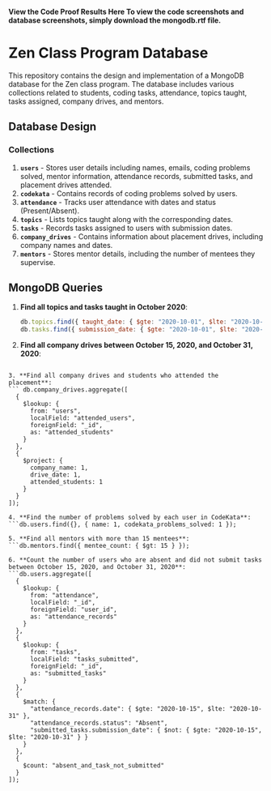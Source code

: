 **View the Code Proof Results Here To view the code screenshots and database screenshots, simply download the mongodb.rtf file.**


# Zen Class Program Database

This repository contains the design and implementation of a MongoDB database for the Zen class program. The database includes various collections related to students, coding tasks, attendance, topics taught, tasks assigned, company drives, and mentors.

## Database Design

### Collections

1. **`users`** - Stores user details including names, emails, coding problems solved, mentor information, attendance records, submitted tasks, and placement drives attended.
2. **`codekata`** - Contains records of coding problems solved by users.
3. **`attendance`** - Tracks user attendance with dates and status (Present/Absent).
4. **`topics`** - Lists topics taught along with the corresponding dates.
5. **`tasks`** - Records tasks assigned to users with submission dates.
6. **`company_drives`** - Contains information about placement drives, including company names and dates.
7. **`mentors`** - Stores mentor details, including the number of mentees they supervise.

## MongoDB Queries

1. **Find all topics and tasks taught in October 2020**:
   ```javascript
   db.topics.find({ taught_date: { $gte: "2020-10-01", $lte: "2020-10-31" } });
   db.tasks.find({ submission_date: { $gte: "2020-10-01", $lte: "2020-10-31" } });
   
2. **Find all company drives between October 15, 2020, and October 31, 2020**:
   
``` db.company_drives.find({ drive_date: { $gte: "2020-10-15", $lte: "2020-10-31" } });

3. **Find all company drives and students who attended the placement**:
``` db.company_drives.aggregate([
  {
    $lookup: {
      from: "users",
      localField: "attended_users",
      foreignField: "_id",
      as: "attended_students"
    }
  },
  {
    $project: {
      company_name: 1,
      drive_date: 1,
      attended_students: 1
    }
  }
]);

4. **Find the number of problems solved by each user in CodeKata**:
```db.users.find({}, { name: 1, codekata_problems_solved: 1 });

5. **Find all mentors with more than 15 mentees**:
```db.mentors.find({ mentee_count: { $gt: 15 } });

6. **Count the number of users who are absent and did not submit tasks between October 15, 2020, and October 31, 2020**:
```db.users.aggregate([
  {
    $lookup: {
      from: "attendance",
      localField: "_id",
      foreignField: "user_id",
      as: "attendance_records"
    }
  },
  {
    $lookup: {
      from: "tasks",
      localField: "tasks_submitted",
      foreignField: "_id",
      as: "submitted_tasks"
    }
  },
  {
    $match: {
      "attendance_records.date": { $gte: "2020-10-15", $lte: "2020-10-31" },
      "attendance_records.status": "Absent",
      "submitted_tasks.submission_date": { $not: { $gte: "2020-10-15", $lte: "2020-10-31" } }
    }
  },
  {
    $count: "absent_and_task_not_submitted"
  }
]);


